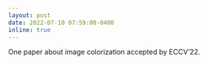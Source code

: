 ```yaml
---
layout: post
date: 2022-07-10 07:59:00-0400
inline: true
---
```


One paper about image colorization accepted by ECCV’22.
